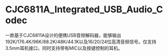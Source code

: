 # CJC6811A_Integrated_USB_Audio_Codec
一款基于CJC6811A设计的便携USB音频解码器，能够输出192K/176.4K/96K/88.2K/48K/44.1K以及16/20/24位高清音频信号。仅支持3.5mm耳机接口，同时支持带有MIC以及按键控制的耳机。
